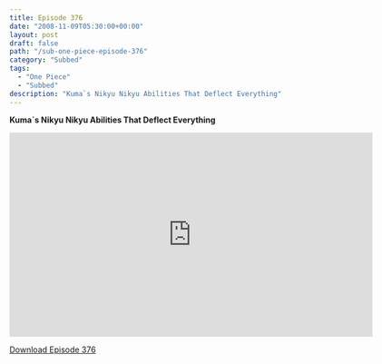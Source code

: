 ```yaml
---
title: Episode 376
date: "2008-11-09T05:30:00+00:00"
layout: post
draft: false
path: "/sub-one-piece-episode-376"
category: "Subbed"
tags:
  - "One Piece"
  - "Subbed"
description: "Kuma`s Nikyu Nikyu Abilities That Deflect Everything"
---
```


**Kuma`s Nikyu Nikyu Abilities That Deflect Everything**

<iframe width="640" height="360" src="https://www.rapidvideo.com/e/FXV0U1L9RP" frameborder="0" marginwidth=0 marginheight=0 scrolling=no allowfullscreen></iframe>

<a href="http://ouo.io/qs/eCodkFEQ?s=https://rapidvid.to/d/https://www.rapidvideo.com/e/FXV0U1L9RP">Download Episode 376</a>
